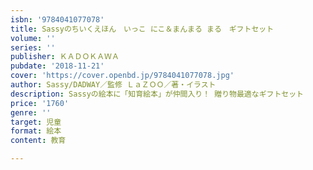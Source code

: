 ```yaml
---
isbn: '9784041077078'
title: Sassyのちいくえほん　いっこ にこ＆まんまる まる　ギフトセット
volume: ''
series: ''
publisher: ＫＡＤＯＫＡＷＡ
pubdate: '2018-11-21'
cover: 'https://cover.openbd.jp/9784041077078.jpg'
author: Sassy/DADWAY／監修 ＬａＺＯＯ／著・イラスト
description: Sassyの絵本に「知育絵本」が仲間入り！ 贈り物最適なギフトセット
price: '1760'
genre: ''
target: 児童
format: 絵本
content: 教育

---
```

